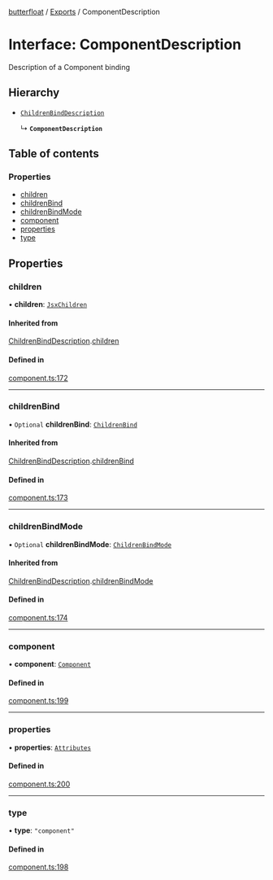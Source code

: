 [butterfloat](../README.md) / [Exports](../modules.md) / ComponentDescription

# Interface: ComponentDescription

Description of a Component binding

## Hierarchy

- [`ChildrenBindDescription`](ChildrenBindDescription.md)

  ↳ **`ComponentDescription`**

## Table of contents

### Properties

- [children](ComponentDescription.md#children)
- [childrenBind](ComponentDescription.md#childrenbind)
- [childrenBindMode](ComponentDescription.md#childrenbindmode)
- [component](ComponentDescription.md#component)
- [properties](ComponentDescription.md#properties)
- [type](ComponentDescription.md#type)

## Properties

### children

• **children**: [`JsxChildren`](../modules.md#jsxchildren)

#### Inherited from

[ChildrenBindDescription](ChildrenBindDescription.md).[children](ChildrenBindDescription.md#children)

#### Defined in

[component.ts:172](https://github.com/WorldMaker/butterfloat/blob/981cdb4/component.ts#L172)

___

### childrenBind

• `Optional` **childrenBind**: [`ChildrenBind`](../modules.md#childrenbind)

#### Inherited from

[ChildrenBindDescription](ChildrenBindDescription.md).[childrenBind](ChildrenBindDescription.md#childrenbind)

#### Defined in

[component.ts:173](https://github.com/WorldMaker/butterfloat/blob/981cdb4/component.ts#L173)

___

### childrenBindMode

• `Optional` **childrenBindMode**: [`ChildrenBindMode`](../modules.md#childrenbindmode)

#### Inherited from

[ChildrenBindDescription](ChildrenBindDescription.md).[childrenBindMode](ChildrenBindDescription.md#childrenbindmode)

#### Defined in

[component.ts:174](https://github.com/WorldMaker/butterfloat/blob/981cdb4/component.ts#L174)

___

### component

• **component**: [`Component`](../modules.md#component)

#### Defined in

[component.ts:199](https://github.com/WorldMaker/butterfloat/blob/981cdb4/component.ts#L199)

___

### properties

• **properties**: [`Attributes`](../modules.md#attributes)

#### Defined in

[component.ts:200](https://github.com/WorldMaker/butterfloat/blob/981cdb4/component.ts#L200)

___

### type

• **type**: ``"component"``

#### Defined in

[component.ts:198](https://github.com/WorldMaker/butterfloat/blob/981cdb4/component.ts#L198)
